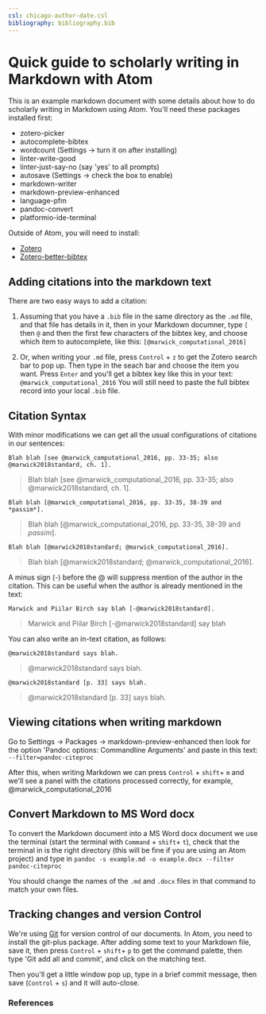 ```yaml
---
csl: chicago-author-date.csl
bibliography: bibliography.bib
---
```


# Quick guide to scholarly writing in Markdown with Atom

This is an example markdown document with some details about how to do scholarly writing in Markdown using Atom. You'll need these packages installed first:

- zotero-picker
- autocomplete-bibtex
- wordcount (Settings -> turn it on after installing)
- linter-write-good
- linter-just-say-no (say 'yes' to all prompts)
- autosave (Settings -> check the box to enable)
- markdown-writer
- markdown-preview-enhanced
- language-pfm
- pandoc-convert
- platformio-ide-terminal

Outside of Atom, you will need to install:

- [Zotero](https://www.zotero.org/)
- [Zotero-better-bibtex](https://retorque.re/zotero-better-bibtex/installation/)

## Adding citations into the markdown text

There are two easy ways to add a citation:

1. Assuming that you have a `.bib` file in the same directory as the `.md` file, and that file has details in it, then in your Markdown documner, type `[` then `@` and then the first few characters of the bibtex key, and choose which item to autocomplete, like this:  `[@marwick_computational_2016]`

2. Or, when writing your `.md` file, press `Control` + `z` to get the Zotero search bar to pop up. Then type in the seach bar and choose the item you want. Press `Enter` and you'll get a bibtex key like this in your text: `@marwick_computational_2016` You will still need to paste the full bibtex record into your local `.bib` file.

## Citation Syntax

With minor modifications we can get all the usual configurations of citations in our sentences:

`Blah blah [see @marwick_computational_2016, pp. 33-35; also @marwick2018standard, ch. 1].`

>Blah blah [see @marwick_computational_2016, pp. 33-35; also @marwick2018standard, ch. 1].

`Blah blah [@marwick_computational_2016, pp. 33-35, 38-39 and *passim*].`

>Blah blah [@marwick_computational_2016, pp. 33-35, 38-39 and *passim*].

`Blah blah [@marwick2018standard; @marwick_computational_2016].`

>Blah blah [@marwick2018standard; @marwick_computational_2016].

A minus sign (-) before the @ will suppress mention of the author in the citation. This can be useful when the author is already mentioned in the text:

`Marwick and Piilar Birch say blah [-@marwick2018standard].`

>Marwick and Piilar Birch [-@marwick2018standard] say blah

You can also write an in-text citation, as follows:

`@marwick2018standard says blah.`

> @marwick2018standard says blah.

`@marwick2018standard [p. 33] says blah.`

>@marwick2018standard [p. 33] says blah.


## Viewing citations when writing markdown

Go to Settings -> Packages -> markdown-preview-enhanced then look for the option 'Pandoc options: Commandline Arguments' and paste in this text: `--filter=pandoc-citeproc`

After this, when writing Markdown we can press `Control` + `shift`+ `m` and we'll see a panel with the citations processed correctly, for example, @marwick_computational_2016

## Convert Markdown to MS Word docx

To convert the Markdown document into a MS Word docx document we use the terminal (start the terminal with `Command` + `shift`+ `t`), check that the terminal in is the right directory (this will be fine if you are using an Atom project) and type in `pandoc -s example.md -o example.docx --filter pandoc-citeproc`

You should change the names of the `.md` and `.docx` files in that command to match your own files.

## Tracking changes and version Control

We're using [Git](https://git-scm.com/) for version control of our documents. In Atom, you need to install the git-plus package. After adding some text to your Markdown file, save it, then press `Control` + `shift`+ `p` to get the command palette, then type 'Git add all and commit', and click on the matching text.

Then you'll get a little window pop up, type in a brief commit message, then save (`Control` + `s`) and it will auto-close.



### References
